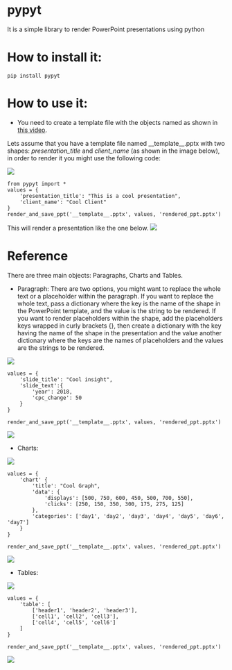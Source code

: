 # pypyt
It is a simple library to render PowerPoint presentations using python

# How to install it:


    pip install pypyt



# How to use it:
- You need to create a template file with the objects named as shown in [this video](https://www.youtube.com/watch?v=IhES3of_9Nw).

Lets assume that you have a template file named \_\_template\_\_.pptx with two shapes: *presentation_title* and
*client_name* (as shown in the image below), in order to render it you might use the following code:

![](images/template1.png)

    from pypyt import *
    values = {
        'presentation_title': "This is a cool presentation",
        'client_name': "Cool Client"
    }
    render_and_save_ppt('__template__.pptx', values, 'rendered_ppt.pptx')
    
This will render a presentation like the one below.
![](images/output1.png)


# Reference

There are three main objects: Paragraphs, Charts and Tables.

- Paragraph: There are two options, you might want to replace the whole text or a placeholder within the paragraph.
If you want to replace the whole text, pass a dictionary where the key is the name of the shape in the PowerPoint
template, and the value is the string to be rendered. If you want to render placeholders within the shape, add the
placeholders keys wrapped in curly brackets {}, then create a dictionary with the key having the name of the shape in
the presentation and the value another dictionary where the keys are the names of placeholders and the values are the
strings to be rendered.

![](images/template2.png)


    values = {
        'slide_title': "Cool insight",
        'slide_text':{
            'year': 2018,
            'cpc_change': 50
        }
    }
    
    render_and_save_ppt('__template__.pptx', values, 'rendered_ppt.pptx')


![](images/output2.png)

- Charts:

![](images/template3.png)

    values = {
        'chart' {
            'title': "Cool Graph",
            'data': {
                'displays': [500, 750, 600, 450, 500, 700, 550],
                'clicks': [250, 150, 350, 300, 175, 275, 125]
            },
            'categories': ['day1', 'day2', 'day3', 'day4', 'day5', 'day6', 'day7']
        }
    }
    
    render_and_save_ppt('__template__.pptx', values, 'rendered_ppt.pptx')

![](images/output3.png)
    
- Tables:

![](images/template4.png)

    
    values = {
        'table': [
            ['header1', 'header2', 'header3'],
            ['cell1', 'cell2', 'cell3'],
            ['cell4', 'cell5', 'cell6']
        ]
    }
    
    render_and_save_ppt('__template__.pptx', values, 'rendered_ppt.pptx')
    
![](images/output4.png)